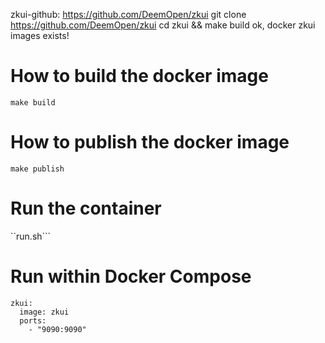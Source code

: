 zkui-github: https://github.com/DeemOpen/zkui
git clone https://github.com/DeemOpen/zkui
cd zkui && make build
ok, docker zkui images exists!

# How to build the docker image

```make build```

# How to publish the docker image

```make publish```

# Run the container

``run.sh```

# Run within Docker Compose

```
zkui:
  image: zkui
  ports:
    - "9090:9090"
```
